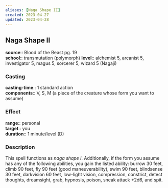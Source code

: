 ```yaml
---
aliases: [Naga Shape II]
created: 2023-04-27
updated: 2023-04-28
---
```


## Naga Shape II

**source**:: Blood of the Beast pg. 19  
**school**:: transmutation (polymorph)
**level**:: alchemist 5, arcanist 5, investigator 5, magus 5, sorcerer 5, wizard 5 (Nagaji)

### Casting

**casting-time**:: 1 standard action  
**components**:: V, S, M (a piece of the creature whose form you want to assume)

### Effect

**range**:: personal  
**target**:: you  
**duration**:: 1 minute/level (D)

### Description

This spell functions as *naga shape I*. Additionally, if the form you assume has any of the following abilities, you gain the listed ability: burrow 30 feet, climb 90 feet, fly 90 feet (good maneuverability), swim 90 feet, blindsense 30 feet, darkvision 60 feet, low-light vision, compression, constrict, detect thoughts, dreamsight, grab, hypnosis, poison, sneak attack +2d6, and spit.
